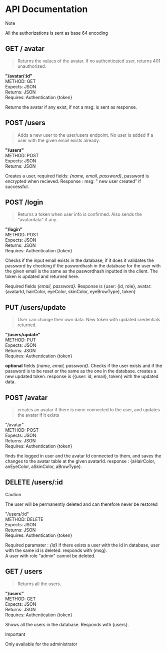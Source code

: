 # API Documentation
> [!note]
> All the authorizations is sent as base 64 encoding

## GET / avatar
> Returns the values of the avatar. If no authenticated user, returns 401 unauthorized.

**"/avatar/:id"**<br>
METHOD: GET <br>
Expects: JSON <br>
Returns: JSON <br>
Requires: Authentication {token} <br>

Returns the avatar if any exist, if not a msg: is sent as response.

## POST /users 
> Adds a new user to the user/users endpoint. No user is added if a user with the given email exists already.

**"/users"** <br>
METHOD: POST <br>
Expects: JSON <br>
Returns: JSON <br>

Creates a user, required fields: *{name, email, password}*, password is encrypted when recieved. 
Response : msg: " new user created" if successful.

## POST /login 
> Returns a token when user info is confirmed. Also sends the "avatardata" if any. 

**"/login"** <br>
METHOD: POST <br>
Expects: JSON <br>
Returns: JSON <br>
Requires: Authentication {token} <br>

Checks if the input email exists in the database, if it does it validates the password by checking if the paswordhash in the database for the user with the given email is the same as the paswordhash inputted in the client. The token is updated and returned here.

Required fields *{email, password}*.
Response is {user: {id, role}, avatar: {avatarId, hairColor, eyeColor, skinColor, eyeBrowType}, token}

## PUT /users/update
>  User can change their own data. New token with updated credentials returned.

**"/users/update"** <br>
METHOD: PUT <br>
Expects: JSON <br>
Returns: JSON <br>
Requires: Authentication {token} <br>

**optional** fields *{name, email, password}*. 
Checks if the user exists and if the password is to be reset or the same as the one in the database. creates a new updated token.
response is {{user: id, email}, token} with the updated data.

## POST /avatar 
>  creates an avatar if there is none connected to the user, and updates the avatar if it exists

"/avatar" <br>
METHOD: POST <br>
Expects: JSON <br>
Returns: JSON <br>
Requires: Authentication {token} <br>

finds the logged in user and the avatar Id connected to them, and saves the changes to the avatar table at the given avatarId. 
response : {aHairColor, anEyeColor, aSkinColor, aBrowType}.

## DELETE  /users/:id 
> [!caution]
> The user will be permanently deleted and can therefore never be restored

"/users/:id" <br>
METHOD: DELETE <br>
Expects: JSON <br>
Returns: JSON <br>
Requires: Authentication {token} <br>

Required paramater : *{id}* if there exists a user with the id in database, user with the same id is deleted. 
responds with {msg}. <br> A user with role "admin" cannot be deleted.

## GET / users
> Returns all the users.

**"/users"**<br>
 METHOD: GET <br>
 Expects: JSON <br>
 Returns: JSON <br>
 Requires: Authentication {token} <br>

Shows all the users in the database. 
Responds with {users}.
> [!Important]
> Only available for the administrator